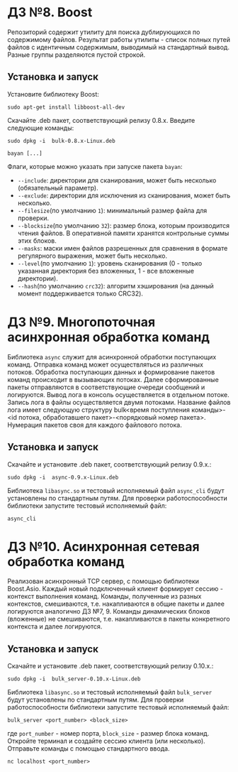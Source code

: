 # ДЗ №8. Boost

Репозиторий содержит утилиту для поиска дублирующихся по содержимому файлов.
Результат работы утилиты - список полных путей файлов с идентичным содержимым,
выводимый на стандартный вывод. Разные группы разделяются пустой строкой.

## Установка и запуск
Установите библиотеку Boost:

```
sudo apt-get install libboost-all-dev
```

Скачайте .deb пакет, соответствующий релизу 0.8.x. Введите следующие команды:

```
sudo dpkg -i  bulk-0.8.x-Linux.deb 
```

```
bayan [...]
```

Флаги, которые можно указать при запуске пакета `bayan`:

*   `--include`: директории для сканирования, может быть несколько (обязательный параметр).
*   `--exclude`: директории для исключения из сканирования, может быть несколько.
*   `--filesize`(по умолчанию `1`): минимальный размер файла для проверки.
*   `--blocksize`(по умолчанию `32`): размер блока, которым производится чтения файлов.
В оперативной памяти хранятся контрольные суммы этих блоков.
*   `--masks`: маски имен файлов разрешенных для сравнения в формате регулярного выражения, может быть несколько.
*   `--level`(по умолчанию `1`): уровень сканирования (0 - только указанная директория без вложенных, 1 - все вложенные директории).
*   `--hash`(по умолчанию `crc32`): алгоритм хэширования (на данный момент поддерживается только CRC32).

# ДЗ №9. Многопоточная асинхронная обработка команд

Библиотека `async` служит для асинхронной обработки поступающих команд. Отправка команд может осуществляться из различных потоков.
Обработка поступающих данных и формирование пакетов команд происходит в вызывающих потоках. Далее сформированные пакеты отправляются
в соответствующие очереди сообщений и логируются. Вывод лога в консоль осуществляется в отдельном потоке. Запись лога в файлы осуществляется двумя потоками. Название файлов лога имеет следующую структуру bulk<время поступления команды>-<id потока, обработавшего пакет>-<порядковый номер пакета>. Нумерация пакетов своя для каждого файлового потока.

## Установка и запуск
Скачайте и установите .deb пакет, соответствующий релизу 0.9.x.:

```
sudo dpkg -i  async-0.9.x-Linux.deb 
```
Библиотека `libasync.so` и тестовый исполняемый файл `async_cli` будут установлены по стандартным путям.
Для проверки работоспособности библиотеки запустите тестовый исполняемый файл:

```
async_cli 
```

# ДЗ №10. Асинхронная сетевая обработка команд
Реализован асинхронный TCP сервер, с помощью библиотеки Boost.Asio. Каждый новый подключенный клиент формирует сессию - контекст выполнения команд.
Команды, полученные из разных контекстов, смешиваются, т.е. накапливаются в общие пакеты и далее логируются аналогично ДЗ №7, 9.
Команды динамических блоков (вложенные) не смешиваются, т.е. накапливаются в пакеты конкретного контекста и далее логируются.


## Установка и запуск
Скачайте и установите .deb пакет, соответствующий релизу 0.10.x.:

```
sudo dpkg -i  bulk_server-0.10.x-Linux.deb 
```
Библиотека `libasync.so` и тестовый исполняемый файл `bulk_server` будут установлены по стандартным путям.
Для проверки работоспособности библиотеки запустите тестовый исполняемый файл:

```
bulk_server <port_number> <block_size> 
```

где `port_number` - номер порта, `block_size` - размер блока команд.<br />
Откройте терминал и создайте сессию клиента (или несколько). Отправьте команды с помощью стандартного ввода.

```
nc localhost <port_number> 
```
